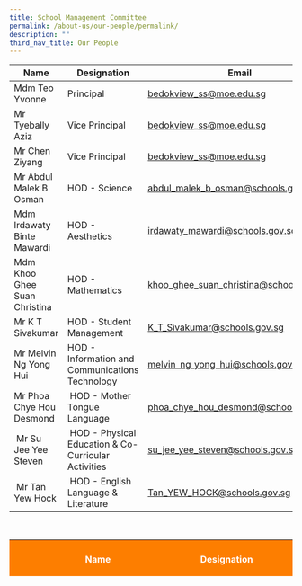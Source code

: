 ```yaml
---
title: School Management Committee
permalink: /about-us/our-people/permalink/
description: ""
third_nav_title: Our People
---
```

| Name | Designation | Email |
| -------- | -------- | -------- |
| Mdm Teo Yvonne     | Principal     | [bedokview\_ss@moe.edu.sg](mailto:bedokview_ss@moe.edu.sg)     |
| Mr Tyebally Aziz     | Vice Principal    | [bedokview\_ss@moe.edu.sg](mailto:bedokview_ss@moe.edu.sg)     |
| Mr Chen Ziyang     | Vice Principal    | [bedokview\_ss@moe.edu.sg](mailto:bedokview_ss@moe.edu.sg)     |
| Mr Abdul Malek B Osman     | HOD - Science    | [abdul\_malek\_b\_osman@schools.gov.sg](mailto:abdul_malek_b_osman@schools.gov.sg)   |
| Mdm Irdawaty Binte Mawardi     | HOD - Aesthetics    | [irdawaty\_mawardi@schools.gov.sg](mailto:irdawaty_mawardi@schools.gov.sg)   |
| Mdm Khoo Ghee Suan Christina     | HOD - Mathematics    | [khoo\_ghee\_suan\_christina@schools.gov.sg](mailto:khoo_ghee_suan_christina@schools.gov.sg)   |
| Mr K T Sivakumar     | HOD - Student Management    | [K\_T\_Sivakumar@schools.gov.sg](mailto:K_T_Sivakumar@schools.gov.sg)   |
| Mr Melvin Ng Yong Hui     | HOD - Information and Communications Technology    | [melvin\_ng\_yong\_hui@schools.gov.sg](mailto:melvin_ng_yong_hui@schools.gov.sg)   |
| Mr Phoa Chye Hou Desmond     | &nbsp;HOD - Mother Tongue Language    | [phoa\_chye\_hou\_desmond@schools.gov.sg](mailto:phoa_chye_hou_desmond@schools.gov.sg)   |
| &nbsp;Mr Su Jee Yee Steven     | &nbsp;HOD -&nbsp;Physical Education &amp;  Co-Curricular Activities    | [su\_jee\_yee\_steven@schools.gov.sg](mailto:su_jee_yee_steven@schools.gov.sg)   |
| &nbsp;Mr Tan Yew Hock     | &nbsp;HOD - English Language &amp; Literature    | [Tan\_YEW\_HOCK@schools.gov.sg](mailto:Tan_YEW_HOCK@schools.gov.sg)   |

<br>
<table style="width: 100%; height: 65px;" class="iveo_table ive_eobj_center ives_tab_1">
<tbody>
<tr>
<th colspan="2" style="background-color: rgb(253, 126, 0); color: rgb(255, 255, 255); width: 166px;"><br>Name<br><br>
</th>
<th style="background-color: rgb(253, 126, 0); color: rgb(255, 255, 255); width: 198px;">Designation<br>
</th>
  
<th style="background-color: rgb(253, 126, 0); color: rgb(255, 255, 255); width: 356px;"><br>Email<br><br>
</th>
</tr>

<tr><td><a target="" href="mailto:abdul_malek_b_osman@schools.gov.sg">abdul_malek_b_osman@schools.gov.sg</a><a target="" href="mailto:chi_king_kiok@schools.gov.sg"></a><a target="" href="mailto:heng_li_gek_juliet@schools.gov.sg"></a><a target="" href="mailto:cherie_chow_min_er@schools.gov.sg"></a><a target="" href="mailto:cherie_chow_min_er@moe.edu.sg"></a>
</td>
</tr>
<tr>
<td colspan="2"><br>Mdm Irdawaty Binte Mawardi<br><br>
</td>
<td style="width: 60px;">HOD - Aesthetics&nbsp; &nbsp;
</td>
<td><a target="" href="mailto:irdawaty_mawardi@schools.gov.sg">irdawaty_mawardi@schools.gov.sg</a><a target="" href="mailto:palanivelu_balakrishnan@schools.gov.sg"></a><a target="" href="mailto:constance_cheong@schools.gov.sg"></a><a target="" href="mailto:foo_fook_seng@schools.gov.sg"></a><a target="" href="mailto:foo_fook_seng@moe.edu.sg"></a>
</td>
</tr>
<tr>
<td colspan="2"><br>Mdm Khoo Ghee Suan Christina<br><br>
</td>
<td style="width: 60px;">HOD - Mathematics&nbsp; &nbsp;
</td>
<td><a target="" href="mailto:khoo_ghee_suan_christina@schools.gov.sg">khoo_ghee_suan_christina@schools.gov.sg</a><a target="" href="mailto:peter_chelliah@schools.gov.sg"></a><a target="" href="mailto:tan_sok_foon@schools.gov.sg"></a><a target="" href="mailto:hamzah_b_muhit@schools.gov.sg"></a><a target="" href="mailto:hamzah_b_muhit@moe.edu.sg"></a>
</td>
</tr>
<tr>
<td colspan="2"><br>Mr K T Sivakumar<br><br>
</td>
<td>HOD - Student Management&nbsp;
</td>
<td><a target="" href="mailto:K_T_Sivakumar@schools.gov.sg">K_T_Sivakumar@schools.gov.sg&nbsp;</a>
</td>
</tr>
<tr>
<td colspan="2">&nbsp;<br>Mr Melvin Ng Yong Hui<br><br>
</td>
<td style="width: 60px;">HOD - Information and Communications Technology 
</td>
<td><a target="" href="mailto:melvin_ng_yong_hui@schools.gov.sg">melvin_ng_yong_hui@schools.gov.sg</a><a target="" href="mailto:tan_poh_neo_christina@schools.gov.sg"></a><a target="" href="mailto:grace_felicity_wong@schools.gov.sg"></a><a target="" href="mailto:heng_li_gek_juliet@schools.gov.sg"></a><a target="" href="mailto:heng_li_gek_juliet@moe.edu.sg"></a>
</td>
</tr>
<tr>
<td colspan="2"><br>Mr Phoa Chye Hou Desmond<br><br>
</td>
<td>&nbsp;HOD - Mother Tongue Language
</td>
<td><a target="" href="mailto:phoa_chye_hou_desmond@schools.gov.sg">phoa_chye_hou_desmond@schools.gov.sg</a>&nbsp;
</td>
</tr>
<tr>
<td colspan="2">&nbsp;Mr Su Jee Yee Steven
</td>
<td>HOD -&nbsp;Physical Education &amp; <br>Co-Curricular Activities&nbsp;
</td>
<td><a target="" href="mailto:su_jee_yee_steven@schools.gov.sg">su_jee_yee_steven@schools.gov.sg&nbsp;</a>
</td>
</tr>
<tr>
<td colspan="2">Mr Tan Yew Hock
</td>
<td><br>HOD - English Language &amp; Literature&nbsp;<br><br>
</td>
<td><a target="" href="mailto:Tan_YEW_HOCK@schools.gov.sg">Tan_YEW_HOCK@schools.gov.sg&nbsp;</a>
</td>
</tr>
<tr>
<td colspan="2"><br>Mr Teo Choo Hock Steven<br><br>
</td>
<td>&nbsp;HOD - Humanities
</td>
<td><a target="" href="mailto:steven_teo@schools.gov.sg">steven_teo@schools.gov.sg</a>
</td>
</tr>
<tr>
<td colspan="2"><br>Ms Winnifred Lim<br><br>
</td>
<td>&nbsp;HOD - Character and Citizenship Education
</td>
<td><a target="" href="mailto:lim_winnifred@schools.gov.sg">lim_winnifred@schools.gov.sg</a><i></i>
</td>
</tr>
<tr>
<td colspan="2"><br>Mr Syed Alwi B S Abdullah Alattas<br><br>
</td>
<td>&nbsp;School Staff Developer
</td>
<td><a target="" href="mailto:syed_alwi@schools.gov.sg">syed_alwi@schools.gov.sg</a><br>
</td>
</tr>
<tr>
<td colspan="2"><br>Mr Cher Liew Chun Roy<br><br>
</td>
<td>&nbsp;Subject Head - <br>Student Leadership<br>
</td>
<td><a target="" href="mailto:cher_liew_chun_roy@schools.gov.sg">&nbsp;cher_liew_chun_roy@schools.gov.sg</a>
</td>
</tr>
<tr>
<td colspan="2">&nbsp;<br>Ms Lian Xue Li Jasmine<br><br>
</td>
<td>&nbsp;Subject Head - Science
</td>
<td><a target="" href="mailto:lian_xue_li_jasmine@schools.gov.sg">lian_xue_li_jasmine@schools.gov.sg</a>
</td>
</tr>
<tr>
<td colspan="2"><br>Mr Muhammad Ahmad B Mohamed Shahrir<br><br>
</td>
<td>Subject Head -&nbsp;Character and Citizenship Education&nbsp;
</td>
<td><a target="" href="mailto:muhammad_ahmad@schools.gov.sg">muhammad_ahmad@schools.gov.sg</a><i></i>
</td>
</tr>
<tr>
<td colspan="2">Mdm Normohaida Mohamed Noor
</td>
<td>&nbsp;Subject Head - Information and Communications Technology
</td>
<td><a target="" href="mailto:normohaida_mohamed_noor@schools.gov.sg">normohaida_mohamed_noor@schools.gov.sg</a>&nbsp;
</td>
</tr>
<tr>
<td colspan="2">Ms Tan Ai Fen<br><br>
</td>
<td>Subject Head - English Language&nbsp;<br>(covering)<br>
</td>
<td><a target="" href="mailto:tan_ai_fen@schools.gov.sg">tan_ai_fen@schools.gov.sg&nbsp;</a>
</td>
</tr>
<tr>
<td colspan="2"><br>&nbsp;Ms Victoria Ching Ngai Men<br><br>
</td>
<td>Subject Head - Geography&nbsp;
</td>
<td>&nbsp;<a target="" href="mailto:Victoria_Ching@schools.gov.sg">Victoria_Ching@schools.gov.sg</a>
</td>
</tr>
<tr>
<td colspan="2"><br>Mr Fathul Rahman Bin Mohamed<br><br>
</td>
<td>Year Head<br>(Lower Sec)
</td>
<td><a target="" href="mailto:fathul_rahman_b_mohamed@schools.gov.sg">fathul_rahman_b_mohamed@schools.gov.sg</a>&nbsp;
</td>
</tr>
<tr>
<td colspan="2"><br>Mr Ho Ren An<br><br>
</td>
<td>Assistant Year Head<br>(Sec 4 &amp; 5)<br>
</td>
<td><a target="" href="mailto:ren_an_ho@schools.gov.sg">ren_an_ho@schools.gov.sg</a>&nbsp;
</td>
</tr>
<tr>
<td colspan="2">Mr Mohd Azuan Tan
</td>
<td>&nbsp;<br>Year Head<br>(Upper Sec)<br><br>
</td>
<td><a target="" href="mailto:mohd_azuan_tan@schools.gov.sg">mohd_azuan_tan@schools.gov.sg</a>&nbsp;
</td>
</tr>
<tr>
<td colspan="2"><br>&nbsp;Mdm Dorothy Leong<br><br>
</td>
<td>Administration Manager&nbsp;
</td>
<td><a target="" href="mailto:dorothy_leong@schools.gov.sg">dorothy_leong@schools.gov.sg</a>&nbsp;
</td>
</tr>
<tr>
<td colspan="2"><br>Mdm Norazlindah Bte Mohd Ajis<br><br>
</td>
<td>&nbsp;Administration Manager
</td>
<td><a target="" href="mailto:Norazlindah_MOHD_AJIS@schools.gov.sg">Norazlindah_MOHD_AJIS@schools.gov.sg&nbsp;</a>
</td>
</tr>
<tr>
<td colspan="2"><br>Mr Lee Ker Yih, Harry<br><br>
</td>
<td>&nbsp;Operations Manager&nbsp;
</td>
<td><span style="font-size:11.0pt;font-family:&quot;Calibri&quot;,sans-serif;
mso-fareast-font-family:&quot;Times New Roman&quot;;mso-ansi-language:EN-US;mso-fareast-language:
ZH-CN;mso-bidi-language:AR-SA"></span><a target="" href="mailto:lee_ker_yih_harry@schools.gov.sg">lee_ker_yih_harry@schools.gov.sg</a>&nbsp;
</td>
</tr>
<tr>
<td colspan="2"><br>Mr Jeevanandham Morganakrishnan<br><br>
</td>
<td>ICT Manager&nbsp;
</td>
<td><a target="" href="mailto:jeevanandham_morganakrishnan@schools.gov.sg">jeevanandham_morganakrishnan@schools.gov.sg</a>&nbsp;
</td>
</tr>
</tbody>
</table>